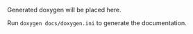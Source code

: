 Generated doxygen will be placed here.

Run `doxygen docs/doxygen.ini` to generate the documentation.

